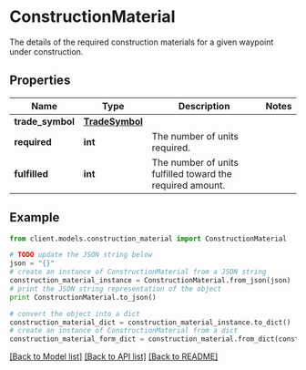 # ConstructionMaterial

The details of the required construction materials for a given waypoint under construction.

## Properties

Name | Type | Description | Notes
------------ | ------------- | ------------- | -------------
**trade_symbol** | [**TradeSymbol**](TradeSymbol.md) |  |
**required** | **int** | The number of units required. |
**fulfilled** | **int** | The number of units fulfilled toward the required amount. |

## Example

```python
from client.models.construction_material import ConstructionMaterial

# TODO update the JSON string below
json = "{}"
# create an instance of ConstructionMaterial from a JSON string
construction_material_instance = ConstructionMaterial.from_json(json)
# print the JSON string representation of the object
print ConstructionMaterial.to_json()

# convert the object into a dict
construction_material_dict = construction_material_instance.to_dict()
# create an instance of ConstructionMaterial from a dict
construction_material_form_dict = construction_material.from_dict(construction_material_dict)
```

[[Back to Model list]](../README.md#documentation-for-models) [[Back to API list]](../README.md#documentation-for-api-endpoints) [[Back to README]](../README.md)
